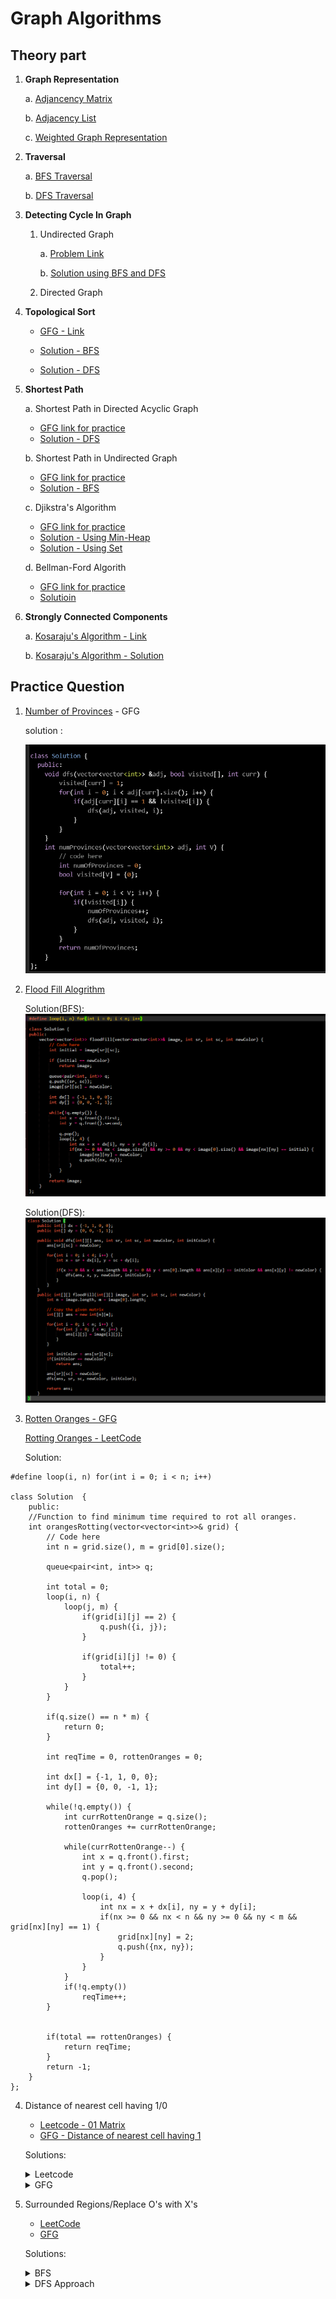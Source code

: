 # Graph Algorithms

## Theory part

1. <b>Graph Representation</b>

   a. [Adjancency Matrix](./GraphRepresentationAdjacencyMatrix.cpp)

   b. [Adjacency List](./GraphRepresentationAdjacencyList.cpp)

   c. [Weighted Graph Representation](./WeightedGraphRepresentation.cpp)

2. <b>Traversal</b>

   a. [BFS Traversal](./BFSTraversal.cpp)

   b. [DFS Traversal](./DFSTraversal.cpp)


3. <b>Detecting Cycle In Graph</b>

    1. Undirected Graph

        a. [Problem Link](https://www.geeksforgeeks.org/problems/detect-cycle-in-an-undirected-graph/1?utm_source=youtube&utm_medium=collab_striver_ytdescription&utm_campaign=detect-cycle-in-an-undirected-graph)

        b. [Solution using BFS and DFS](./DetectCycleInGraph.cpp)
        
    2. Directed Graph

4. <b>Topological Sort</b>

    - [GFG - Link](https://www.geeksforgeeks.org/problems/topological-sort/1?utm_source=youtube&utm_medium=collab_striver_ytdescription&utm_campaign=topological-sort)
    
    - [Solution - BFS](./TopologicalSortBFS.cpp)
    - [Solution - DFS](./TopologicalSortDFS.cpp)

4. <b>Shortest Path</b>

    a. Shortest Path in Directed Acyclic Graph
    
    - [GFG link for practice](https://www.geeksforgeeks.org/problems/shortest-path-in-undirected-graph/0)
    - [Solution - DFS](./ShortestPath/DFSOnDAG.cpp)

    b. Shortest Path in Undirected Graph

    - [GFG link for practice](https://www.geeksforgeeks.org/problems/shortest-path-in-undirected-graph/0)
    - [Solution - BFS](./ShortestPath/BFSOnUndirectedGraph.cpp)

    c. Djikstra's Algorithm

    - [GFG link for practice](https://www.geeksforgeeks.org/problems/implementing-dijkstra-set-1-adjacency-matrix/1?utm_source=youtube&utm_medium=collab_striver_ytdescription&utm_campaign=implementing-dijkstra-set-1-adjacency-matrix)
    - [Solution - Using Min-Heap](./ShortestPath/DjikstraAlgoPQ.cpp)
    - [Solution - Using Set](./ShortestPath/DjikstraAlgoSet.cpp)

    d. Bellman-Ford Algorith

    - [GFG link for practice](https://www.geeksforgeeks.org/problems/distance-from-the-source-bellman-ford-algorithm/1?utm_source=youtube&utm_medium=collab_striver_ytdescription&utm_campaign=distance-from-the-source-bellman-ford-algorithm)
    - [Solutioin](./ShortestPath/BellmanFord.cpp)
    
3. <b>Strongly Connected Components</b>

    a. [Kosaraju's Algorithm - Link](https://www.geeksforgeeks.org/problems/strongly-connected-components-kosarajus-algo/1?utm_source=youtube&utm_medium=collab_striver_ytdescription&utm_campaign=strongly-connected-components-kosarajus-algo)

    b. [Kosaraju's Algorithm - Solution](./Kosaraju'sAlgo.cpp)

## Practice Question

1. [Number of Provinces](https://www.geeksforgeeks.org/problems/number-of-provinces/1?utm_source=youtube&utm_medium=collab_striver_ytdescription&utm_campaign=number_of_provinces) - GFG

   solution :

   ![Number of Provinces](./Images/image.png)

2. [Flood Fill Alogrithm](https://www.geeksforgeeks.org/problems/flood-fill-algorithm1856/1?utm_source=youtube&utm_medium=collab_striver_ytdescription&utm_campaign=flood-fill-algorithm)

   Solution(BFS):
   ![BFS](./Images/ffBFS.png)

   Solution(DFS):
   ![DFS](./Images/ffDFS.png)

3. [Rotten Oranges - GFG](https://www.geeksforgeeks.org/problems/rotten-oranges2536/1)

   [Rotting Oranges - LeetCode](https://leetcode.com/problems/rotting-oranges/)

   Solution:

```
#define loop(i, n) for(int i = 0; i < n; i++)

class Solution  {
    public:
    //Function to find minimum time required to rot all oranges.
    int orangesRotting(vector<vector<int>>& grid) {
        // Code here
        int n = grid.size(), m = grid[0].size();

        queue<pair<int, int>> q;

        int total = 0;
        loop(i, n) {
            loop(j, m) {
                if(grid[i][j] == 2) {
                    q.push({i, j});
                }

                if(grid[i][j] != 0) {
                    total++;
                }
            }
        }

        if(q.size() == n * m) {
            return 0;
        }

        int reqTime = 0, rottenOranges = 0;

        int dx[] = {-1, 1, 0, 0};
        int dy[] = {0, 0, -1, 1};

        while(!q.empty()) {
            int currRottenOrange = q.size();
            rottenOranges += currRottenOrange;

            while(currRottenOrange--) {
                int x = q.front().first;
                int y = q.front().second;
                q.pop();

                loop(i, 4) {
                    int nx = x + dx[i], ny = y + dy[i];
                    if(nx >= 0 && nx < n && ny >= 0 && ny < m && grid[nx][ny] == 1) {
                        grid[nx][ny] = 2;
                        q.push({nx, ny});
                    }
                }
            }
            if(!q.empty())
                reqTime++;
        }


        if(total == rottenOranges) {
            return reqTime;
        }
        return -1;
    }
};
```
4. Distance of nearest cell having 1/0

    - [Leetcode - 01 Matrix](https://leetcode.com/problems/01-matrix/description/)
    - [GFG - Distance of nearest cell having 1](https://www.geeksforgeeks.org/problems/distance-of-nearest-cell-having-1-1587115620/1?utm_source=youtube&utm_medium=collab_striver_ytdescription&utm_campaign=distance-of-nearest-cell-having-1)

    Solutions:
    <details>
            <summary>Leetcode</summary>

    ```
    #define loop(i, n) for(int i = 0; i < n; i++)

    class Solution {
    public:
        vector<vector<int>> updateMatrix(vector<vector<int>>& mat) {
            int n = mat.size(), m = mat[0].size();
            int dx[] = {-1, +1, 0, 0};
            int dy[] = {0, 0, -1, +1};

            vector<vector<int>> ans(n, vector<int>(m));
            vector<vector<bool>> visited(n, vector<bool>(m));

            queue<pair<pair<int, int>, int>> q;

            loop(i, n) {
                loop(j, m) {
                    if(mat[i][j] == 0) {
                        visited[i][j] = 1;
                        q.push(make_pair(make_pair(i, j), 0));
                    }
                }
            }

            while(!q.empty()) {
                int x = q.front().first.first, y = q.front().first.second;
                int minDistance = q.front().second;
                q.pop();
                ans[x][y] = minDistance;

                loop(k, 4) {
                    int nx = x + dx[k], ny = y + dy[k];
                    if(nx >= 0 && nx < n && ny >= 0 && ny < m && visited[nx][ny] == 0) {
                        visited[nx][ny] = 1;
                        q.push(make_pair(make_pair(nx, ny), minDistance + 1));
                    }
                }
            }
            return ans;
        }
    };
    ```
    </details>

    <details>
    <summary>GFG</summary>

    ```
    #define loop(i, n) for(int i = 0; i < n; i++)

    class Solution {
    public:
        // Function to find distance of nearest 1 in the grid for each cell.
        vector<vector<int>> nearest(vector<vector<int>>& grid) {
            // Code here
            int dx[] = {-1, 1, 0, 0};
            int dy[] = {0, 0, -1, 1};
            
            int n = grid.size(), m = grid[0].size();
            vector<vector<int>> ans(n, vector<int> (m));
            
            loop(i, n) {
                loop(j, m) {
                    if(grid[i][j] == 1) {
                        ans[i][j] = 0;
                    } else {
                        queue<pair<int, int>> q;
                        q.push({i, j});
                        
                        while(!q.empty()) {
                            int x = q.front().first, y = q.front().second;
                            q.pop();
                            bool chk = 0;
                            loop(k, 4) {
                                int nx = x + dx[k], ny = y + dy[k];
                                
                                if(nx >= 0 && nx < n && ny >= 0 && ny < m) {
                                    if(grid[nx][ny] == 1) {
                                        ans[i][j] = abs(i - nx) + abs(j - ny);
                                        chk = 1;
                                        break;
                                    } else {
                                        q.push({nx, ny});
                                    }
                                }
                            }
                            if(chk)
                                break;
                        }
                    }
                }
            }
            return ans;
        }
    };
    ```

    </details>

5. Surrounded Regions/Replace O's with X's

    - [LeetCode](https://leetcode.com/problems/surrounded-regions/description/)
    - [GFG](https://www.geeksforgeeks.org/problems/replace-os-with-xs0052/1?utm_source=youtube&utm_medium=collab_striver_ytdescription&utm_campaign=replace-os-with-xs)

    Solutions:

    <details>
    <summary>BFS</summary>

    ```
    #define loop(i, n) for(int i = 0; i < n; i++)
    auto init = []() { ios::sync_with_stdio(0);cin.tie(0);cout.tie(0);return 'c'; }();

    class Solution {
    public:
        void solve(vector<vector<char>>& board) {
            int n = board.size(), m = board[0].size();
            vector<vector<bool>> visited(n, vector<bool>(m));
            queue<pair<int, int>> q;

            loop(i, m) {
                if(board[0][i] == 'O' && !visited[0][i]) {
                    visited[0][i] = 1;
                    q.push({0, i});
                }
            }
            loop(i, m) {
                if(board[n - 1][i] == 'O' && !visited[n - 1][i]) {
                    visited[n - 1][i] = 1;
                    q.push({n - 1, i});
                }
            }

            loop(i, n) {
                if(board[i][0] == 'O' && !visited[i][0]) {
                    visited[i][0] = 1;
                    q.push({i, 0});
                }
            }

            loop(i, n) {
                if(board[i][m - 1] == 'O' && !visited[i][m - 1]) {
                    visited[i][m - 1] = 1;
                    q.push({i, m - 1});
                }
            }

            int dx[] = {-1, 0, +1, 0};
            int dy[] = {0, -1, 0, +1};

            while(!q.empty()) {
                int x = q.front().first, y = q.front().second;
                q.pop();
                visited[x][y] = 1;

                loop(k, 4) {
                    int nx = x + dx[k], ny = y + dy[k];
                    if(nx >= 0 && nx < n && ny >= 0 && ny < m && board[nx][ny] == 'O' && visited[nx][ny] == 0) {
                        visited[nx][ny] = 1;
                        q.push(make_pair(nx, ny));
                    }
                }
            }

            loop(i, n) {
                loop(j, m) {
                    if(visited[i][j] == 0 && board[i][j] == 'O') {
                        board[i][j] = 'X';
                    }
                }   
            }
        }
    };
    ```
    </details>


    <details>
    <summary>DFS Approach</summary>

    ```
    #define loop(i, n) for(int i = 0; i < n; i++)

        int dx[4] = {-1, 1, 0, 0};
        int dy[4] = {0, 0, -1, 1};

    class Solution {
    public:
        void dfs(int x, int y, vector<vector<bool>> &visited, vector<vector<char>> &mat) {
            visited[x][y] = 1;
            loop(k, 4) {
                int nx = x + dx[k], ny = y + dy[k];
                if(nx >= 0 && nx < mat.size() && ny >= 0 && ny < mat[0].size() && mat[nx][ny] == 'O' && !visited[nx][ny]) {
                    visited[x][y] = 1;
                    dfs(nx, ny, visited, mat);
                }
            }
        }
        vector<vector<char>> fill(int n, int m, vector<vector<char>> mat) {
            // copy original matrix
            vector<vector<char>> ans(n, vector<char>(m));
            loop(i, n) {
                loop(j, m) {
                    ans[i][j] = mat[i][j];
                }
            }
            
            vector<vector<bool>> visited(n, vector<bool>(m));   
            
            loop(i, m) {
                if(ans[0][i] == 'O' && !visited[0][i]) {
                    dfs(0, i, visited, ans);
                }
            }
            
            loop(i, m) {
                if(ans[n - 1][i] == 'O' && !visited[n - 1][i]) {
                    dfs(n - 1, i, visited, ans);
                }
            }
            loop(i, n) {
                if(ans[i][0] == 'O' && !visited[i][0]) {
                    dfs(i, 0, visited, ans);
                }
            }
            
            loop(i, n) {
                if(ans[i][m - 1] == 'O' && !visited[i][m - 1]) {
                    dfs(i, m - 1, visited, ans);
                }
            }
            
            loop(i, n) {
                loop(j, m) {
                    if(ans[i][j] == 'O' && !visited[i][j]) {
                        ans[i][j] = 'X';
                    }
                }
            }
            return ans;
        }
    };
    ```
    </details>